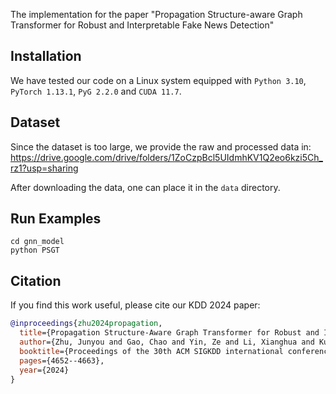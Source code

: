 The implementation for the paper "Propagation Structure-aware Graph Transformer for Robust and Interpretable Fake News Detection"
## Installation

We have tested our code on a Linux system equipped with `Python 3.10`, `PyTorch 1.13.1`, `PyG 2.2.0` and `CUDA 11.7`.

## Dataset
Since the dataset is too large, we provide the raw and processed data in: https://drive.google.com/drive/folders/1ZoCzpBcl5UIdmhKV1Q2eo6kzi5Ch_rz1?usp=sharing

After downloading the data, one can place it in the `data` directory.


## Run Examples
```
cd gnn_model
python PSGT
```

## Citation

If you find this work useful, please cite our KDD 2024 paper:
```bibtex
@inproceedings{zhu2024propagation,
  title={Propagation Structure-Aware Graph Transformer for Robust and Interpretable Fake News Detection},
  author={Zhu, Junyou and Gao, Chao and Yin, Ze and Li, Xianghua and Kurths, Juergen},
  booktitle={Proceedings of the 30th ACM SIGKDD international conference on knowledge discovery \& data mining},
  pages={4652--4663},
  year={2024}
}
```
